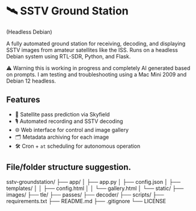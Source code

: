 # 🛰️ SSTV Ground Station
(Headless Debian)

A fully automated ground station for receiving, decoding, and displaying SSTV images from amateur satellites like the ISS. Runs on a headless Debian system using RTL-SDR, Python, and Flask. 

⚠️ Warning this is working in progress and completely AI generated based on prompts. I am testing and troubleshooting using a Mac Mini 2009 and Debian 12 headless.

## Features

- 📡 Satellite pass prediction via Skyfield
- 🎙️ Automated recording and SSTV decoding
- 🌐 Web interface for control and image gallery
- 🗂️ Metadata archiving for each image
- 🛠️ Cron + `at` scheduling for autonomous operation

## File/folder structure suggestion.

sstv-groundstation/
├── app/
│   ├── app.py
│   ├── config.json
│   ├── templates/
│   │   ├── config.html
│   │   └── gallery.html
│   └── static/
├── images/
├── tle/
├── passes/
├── decoder/
├── scripts/
├── requirements.txt
├── README.md
├── .gitignore
└── LICENSE
